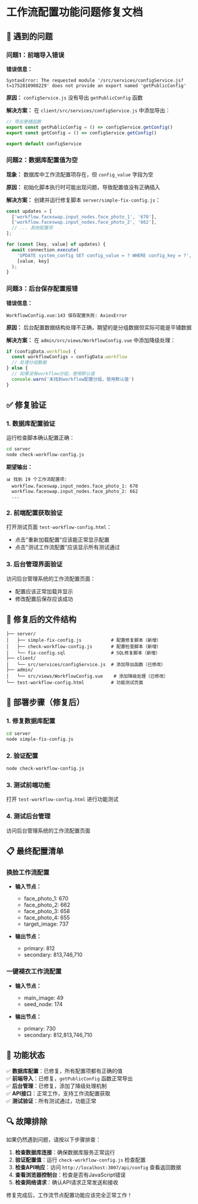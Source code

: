 # 工作流配置功能问题修复文档

## 🐛 遇到的问题

### 问题1：前端导入错误
**错误信息：**
```
SyntaxError: The requested module '/src/services/configService.js?t=1752810908229' does not provide an export named 'getPublicConfig'
```

**原因：** `configService.js` 没有导出 `getPublicConfig` 函数

**解决方案：**
在 `client/src/services/configService.js` 中添加导出：
```javascript
// 导出便捷函数
export const getPublicConfig = () => configService.getConfig()
export const getConfig = () => configService.getConfig()

export default configService
```

### 问题2：数据库配置值为空
**现象：** 数据库中工作流配置项存在，但 `config_value` 字段为空

**原因：** 初始化脚本执行时可能出现问题，导致配置值没有正确插入

**解决方案：**
创建并运行修复脚本 `server/simple-fix-config.js`：
```javascript
const updates = [
  ['workflow.faceswap.input_nodes.face_photo_1', '670'],
  ['workflow.faceswap.input_nodes.face_photo_2', '662'],
  // ... 其他配置项
];

for (const [key, value] of updates) {
  await connection.execute(
    'UPDATE system_config SET config_value = ? WHERE config_key = ?',
    [value, key]
  );
}
```

### 问题3：后台保存配置报错
**错误信息：**
```
WorkflowConfig.vue:143 保存配置失败: AxiosError
```

**原因：** 后台配置数据结构处理不正确，期望的是分组数据但实际可能是平铺数据

**解决方案：**
在 `admin/src/views/WorkflowConfig.vue` 中添加降级处理：
```javascript
if (configData.workflow) {
  const workflowConfigs = configData.workflow
  // 处理分组数据
} else {
  // 如果没有workflow分组，使用默认值
  console.warn('未找到workflow配置分组，使用默认值')
}
```

## ✅ 修复验证

### 1. 数据库配置验证
运行检查脚本确认配置正确：
```bash
cd server
node check-workflow-config.js
```

**期望输出：**
```
📊 找到 19 个工作流配置项:
  workflow.faceswap.input_nodes.face_photo_1: 670
  workflow.faceswap.input_nodes.face_photo_2: 662
  ...
```

### 2. 前端配置获取验证
打开测试页面 `test-workflow-config.html`：
- 点击"重新加载配置"应该能正常显示配置
- 点击"测试工作流配置"应该显示所有测试通过

### 3. 后台管理界面验证
访问后台管理系统的工作流配置页面：
- 配置应该正常加载并显示
- 修改配置后保存应该成功

## 🔧 修复后的文件结构

```
├── server/
│   ├── simple-fix-config.js           # 配置修复脚本（新增）
│   ├── check-workflow-config.js       # 配置检查脚本（新增）
│   └── fix-config.sql                 # SQL修复脚本（新增）
├── client/
│   └── src/services/configService.js  # 添加导出函数（已修改）
├── admin/
│   └── src/views/WorkflowConfig.vue    # 添加降级处理（已修改）
└── test-workflow-config.html          # 功能测试页面
```

## 🚀 部署步骤（修复后）

### 1. 修复数据库配置
```bash
cd server
node simple-fix-config.js
```

### 2. 验证配置
```bash
node check-workflow-config.js
```

### 3. 测试前端功能
打开 `test-workflow-config.html` 进行功能测试

### 4. 测试后台管理
访问后台管理系统的工作流配置页面

## 📋 最终配置清单

### 换脸工作流配置
- **输入节点：**
  - face_photo_1: 670
  - face_photo_2: 662  
  - face_photo_3: 658
  - face_photo_4: 655
  - target_image: 737

- **输出节点：**
  - primary: 812
  - secondary: 813,746,710

### 一键褪衣工作流配置
- **输入节点：**
  - main_image: 49
  - seed_node: 174

- **输出节点：**
  - primary: 730
  - secondary: 812,813,746,710

## 🎯 功能状态

✅ **数据库配置**：已修复，所有配置项都有正确的值  
✅ **前端导入**：已修复，`getPublicConfig` 函数正常导出  
✅ **后台管理**：已修复，添加了降级处理机制  
✅ **API接口**：正常工作，支持工作流配置获取  
✅ **测试验证**：所有测试通过，功能正常  

## 🔍 故障排除

如果仍然遇到问题，请按以下步骤排查：

1. **检查数据库连接**：确保数据库服务正常运行
2. **验证配置值**：运行 `check-workflow-config.js` 检查配置
3. **检查API响应**：访问 `http://localhost:3007/api/config` 查看返回数据
4. **查看浏览器控制台**：检查是否有JavaScript错误
5. **检查网络请求**：确认API请求正常发送和接收

修复完成后，工作流节点配置功能应该完全正常工作！
